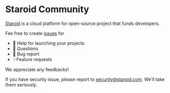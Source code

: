 # Staroid Community

[Staroid](https://staroid.com) is a cloud platform for open-source project that funds developers.

Fee free to create [issues](https://github.com/staroids/community/issues) for 

 - 🚀 Help for launching your projects
 - 🤔 Questions
 - 🐞 Bug report
 - ✨Feature requests

We appreciate any feedbacks!

If you have security issue, please report to security@staroid.com. We'll take them seriously.
